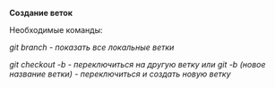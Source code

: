 **Создание веток**

Необходимые команды:

*git branch - показать все локальные ветки*

*git checkout -b - переключиться на другую ветку или git -b (новое название ветки) - переключиться и создать новую ветку*